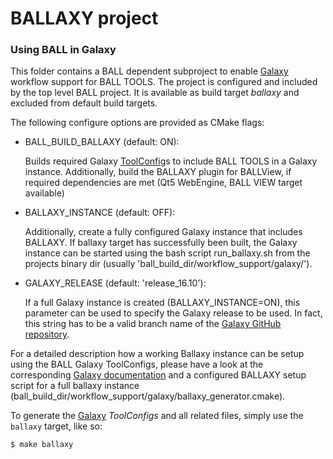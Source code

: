 # BALLAXY project
### Using BALL in Galaxy

This folder contains a BALL dependent subproject to enable [Galaxy] workflow support for BALL TOOLS.
The project is configured and included by the top level BALL project. It is available as build target *ballaxy* 
and excluded from default build targets.

The following configure options are provided as CMake flags:

- BALL_BUILD_BALLAXY (default: ON): 

  Builds required Galaxy [ToolConfig]s to include BALL TOOLS in a Galaxy instance.
  Additionally, build the BALLAXY plugin for BALLView, if required dependencies are met 
  (Qt5 WebEngine, BALL VIEW target available) 

- BALLAXY_INSTANCE (default: OFF):

  Additionally, create a fully configured Galaxy instance that includes BALLAXY.
  If ballaxy target has successfully been built, the Galaxy instance can be started
  using the bash script run_ballaxy.sh from the projects binary dir 
  (usually 'ball_build_dir/workflow_support/galaxy/').

- GALAXY_RELEASE (default: 'release_16.10'):

  If a full Galaxy instance is created (BALLAXY_INSTANCE=ON), this parameter can be used 
  to specify the Galaxy release to be used. In fact, this string has to be a valid 
  branch name of the [Galaxy GitHub repository].

For a detailed description how a working Ballaxy instance can be setup using the BALL Galaxy ToolConfigs,
please have a look at the corresponding [Galaxy documentation] and a configured BALLAXY setup script 
for a full ballaxy instance (ball_build_dir/workflow_support/galaxy/ballaxy_generator.cmake).

To generate the [Galaxy] *ToolConfigs* and all related files, simply use the `ballaxy` target, like so:

    $ make ballaxy


[Galaxy]: https://galaxyproject.org
[Galaxy documentation]: https://new.galaxyproject.org/Admin/Tools/AddToolTutorial
[Galaxy GitHub repository]: https://github.com/galaxyproject/galaxy
[ToolConfig]: https://wiki.galaxyproject.org/Admin/Tools/ToolConfigSyntax
